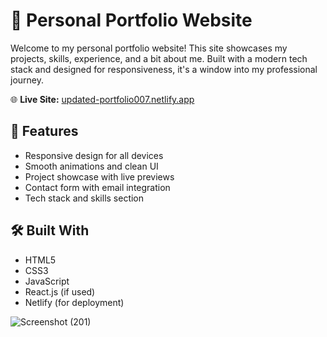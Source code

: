 # 💼 Personal Portfolio Website

Welcome to my personal portfolio website! This site showcases my projects, skills, experience, and a bit about me. Built with a modern tech stack and designed for responsiveness, it's a window into my professional journey.

🌐 **Live Site:** [updated-portfolio007.netlify.app](https://updated-portfolio007.netlify.app/)

## 📌 Features

- Responsive design for all devices
- Smooth animations and clean UI
- Project showcase with live previews
- Contact form with email integration
- Tech stack and skills section

## 🛠️ Built With

- HTML5
- CSS3
- JavaScript
- React.js (if used)
- Netlify (for deployment)





![Screenshot (201)](https://github.com/user-attachments/assets/159bbd3a-1c99-4a3d-bfa0-9a0cd90bd93a)


